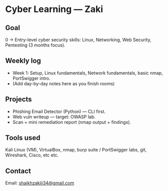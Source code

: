 # Cyber Learning — Zaki

## Goal
0 → Entry-level cyber security skills: Linux, Networking, Web Security, Pentesting (3 months focus).

## Weekly log
- Week 1: Setup, Linux fundamentals, Network fundamentals, basic nmap, PortSwigger intro.
- (Add day-by-day notes here as you finish rooms)

## Projects
- Phishing Email Detector (Python) — CLI first.
- Web vuln writeup — target: OWASP lab.
- Scan + mini remediation report (nmap output + findings).

## Tools used
Kali Linux (VM), VirtualBox, nmap, burp suite / PortSwigger labs, git, Wireshark, Cisco, etc etc.

## Contact
Email: shaikhzakiii34@gmail.com
